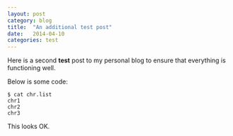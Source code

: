 ```yaml
---
layout: post
category: blog
title:  "An additional test post"
date:   2014-04-10
categories: test
---
```


Here is a second **test** post to my personal blog to ensure that everything is functioning well.

Below is some code:

	$ cat chr.list
	chr1
	chr2
	chr3

This looks OK.